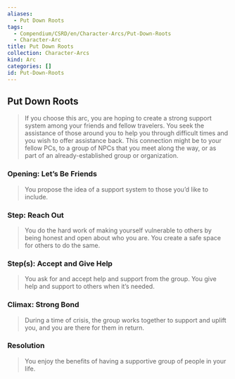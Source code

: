 ```yaml
---
aliases:
  - Put Down Roots
tags:
  - Compendium/CSRD/en/Character-Arcs/Put-Down-Roots
  - Character-Arc
title: Put Down Roots
collection: Character-Arcs
kind: Arc
categories: []
id: Put-Down-Roots
---
```

## Put Down Roots  
>If you choose this arc, you are hoping to create a strong support system among your friends and fellow travelers. You seek the assistance of those around you to help you through difficult times and you wish to offer assistance back. This connection might be to your fellow PCs, to a group of NPCs that you meet along the way, or as part of an already-established group or organization.  
### Opening: Let’s Be Friends  
>You propose the idea of a support system to those you’d like to include.  
### Step: Reach Out   
>You do the hard work of making yourself vulnerable to others by being honest and open about who you are. You create a safe space for others to do the same.  
### Step(s): Accept and Give Help   
>You ask for and accept help and support from the group. You give help and support to others when it’s needed.  
### Climax: Strong Bond   
>During a time of crisis, the group works together to support and uplift you, and you are there for them in return.  
### Resolution   
>You enjoy the benefits of having a supportive group of people in your life.
